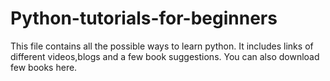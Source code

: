 # Python-tutorials-for-beginners
This file contains all the possible ways to learn python. It includes links of different videos,blogs and a few book suggestions. You can also download few books here.
